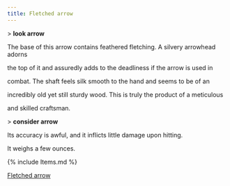 ```yaml
---
title: Fletched arrow
---
```


\> **look arrow**

The base of this arrow contains feathered fletching. A silvery arrowhead
adorns

the top of it and assuredly adds to the deadliness if the arrow is used
in

combat. The shaft feels silk smooth to the hand and seems to be of an

incredibly old yet still sturdy wood. This is truly the product of a
meticulous

and skilled craftsman.

\> **consider arrow**

Its accuracy is awful, and it inflicts little damage upon hitting.

It weighs a few ounces.

{% include Items.md %}

[Fletched arrow](Category:_Ammunition "wikilink")